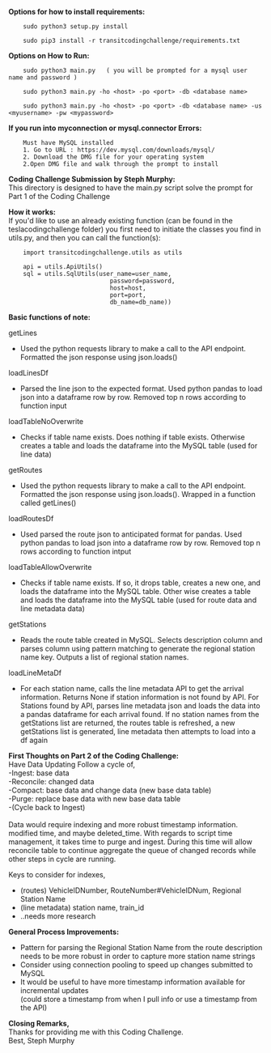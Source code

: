 <b>Options for how to install requirements:</b><br>
```
    sudo python3 setup.py install
    
    sudo pip3 install -r transitcodingchallenge/requirements.txt
```

<b>Options on How to Run:</b><br>
```
    sudo python3 main.py   ( you will be prompted for a mysql user name and password )
    
    sudo python3 main.py -ho <host> -po <port> -db <database name>
    
    sudo python3 main.py -ho <host> -po <port> -db <database name> -us <myusername> -pw <mypassword>
```

<b>If you run into myconnection or mysql.connector Errors:</b><br>

```
    Must have MySQL installed
    1. Go to URL : https://dev.mysql.com/downloads/mysql/
    2. Download the DMG file for your operating system
    2.Open DMG file and walk through the prompt to install
```

<b>Coding Challenge Submission by Steph Murphy:</b><br>
This directory is designed to have the main.py script solve the prompt for Part 1 of the Coding Challenge<br>

<b>How it works:</b><br>
If you'd like to use an already existing function (can be found in the teslacodingchallenge folder) you first need to initiate the classes you find in utils.py, and then you can call the function(s):
```
    import transitcodingchallenge.utils as utils

    api = utils.ApiUtils()
    sql = utils.SqlUtils(user_name=user_name,
                            password=password,
                            host=host,
                            port=port,
                            db_name=db_name))
```
<b>Basic functions of note:</b><br>

getLines<br>
- Used the python requests library to make a call to the API endpoint. Formatted the json response using json.loads() <br>

loadLinesDf<br>
- Parsed the line json to the expected format. Used python pandas to load json into a dataframe row by row. Removed top n rows according to function input<br>

loadTableNoOverwrite<br>
- Checks if table name exists. Does nothing if table exists. Otherwise creates a table and loads the dataframe into the MySQL table
(used for line data)<br>

getRoutes<br>
- Used the python requests library to make a call to the API endpoint. Formatted the json response using json.loads(). Wrapped in a function called getLines()<br>

loadRoutesDf<br>
- Used parsed the route json to anticipated format for pandas. Used python pandas to load json into a dataframe row by row. Removed top n rows according to function intput<br>

loadTableAllowOverwrite<br>
- Checks if table name exists. If so, it drops table, creates a new one, and loads the dataframe into the MySQL table. Other wise creates a table and loads the dataframe into the MySQL table (used for route data and line metadata data)<br>

getStations<br>
- Reads the route table created in MySQL. Selects description column and parses column using pattern matching to generate the regional station name key. Outputs a list of regional station names.<br>

loadLineMetaDf<br>
- For each station name, calls the line metadata API to get the arrival information. Returns None if station information is not found by API. For Stations found by API, parses line metadata json and loads the data into a pandas dataframe for each arrival found. If no station names from the getStations list are returned, the routes table is refreshed, a new getStations list is generated, line metadata then attempts to load into a df again <br>

<b>First Thoughts on Part 2 of the Coding Challenge:</b><br>
Have Data Updating Follow a cycle of,<br>
-Ingest: base data<br>
-Reconcile: changed data<br>
-Compact: base data and change data (new base data table)<br>
-Purge: replace base data with new base data table<br>
-(Cycle back to Ingest)<br>
<br>
Data would require indexing and more robust timestamp information. modified time, and maybe deleted_time. With regards to script time management, it takes time to purge and ingest. During this time will allow reconcile table to continue aggregate the queue of changed records while other steps in cycle are running.<br>

Keys to consider for indexes,<br>
- (routes) VehicleIDNumber, RouteNumber#VehicleIDNum, Regional Station Name<br>
- (line metadata) station name, train_id<br>
- ..needs more research

<b>General Process Improvements:</b><br>
- Pattern for parsing the Regional Station Name from the route description needs to be more robust in order to capture more station name strings<br>
- Consider using connection pooling to speed up changes submitted to MySQL<br>
- It would be useful to have more timestamp information available for incremental updates<br>
  (could store a timestamp from when I pull info or use a timestamp from the API)<br>

<b>Closing Remarks,</b><br>
Thanks for providing me with this Coding Challenge.<br>
Best, Steph Murphy<br>
